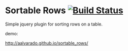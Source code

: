 # Sortable Rows [![Build Status](https://travis-ci.org/aalvarado/sortable_rows.svg)](https://travis-ci.org/aalvarado/sortable_rows)
Simple jquery plugin for sorting rows on a table.

demo:

http://aalvarado.github.io/sortable_rows/
